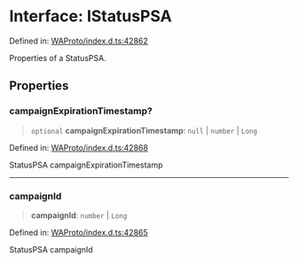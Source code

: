 # Interface: IStatusPSA

Defined in: [WAProto/index.d.ts:42862](https://github.com/Fokusdotid/bail/blob/c004679536d41fcf32da31cecf70d3991dfa31b5/WAProto/index.d.ts#L42862)

Properties of a StatusPSA.

## Properties

### campaignExpirationTimestamp?

> `optional` **campaignExpirationTimestamp**: `null` \| `number` \| `Long`

Defined in: [WAProto/index.d.ts:42868](https://github.com/Fokusdotid/bail/blob/c004679536d41fcf32da31cecf70d3991dfa31b5/WAProto/index.d.ts#L42868)

StatusPSA campaignExpirationTimestamp

***

### campaignId

> **campaignId**: `number` \| `Long`

Defined in: [WAProto/index.d.ts:42865](https://github.com/Fokusdotid/bail/blob/c004679536d41fcf32da31cecf70d3991dfa31b5/WAProto/index.d.ts#L42865)

StatusPSA campaignId
